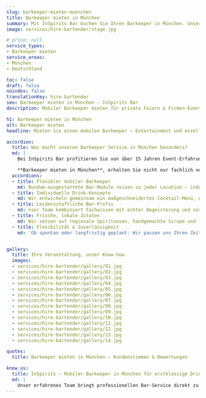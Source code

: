 ```yaml
---
slug: barkeeper-mieten-muenchen
title: Barkeeper mieten in München
summary: Mit InSpirits Bar buchen Sie Ihren Barkeeper in München. Unser mobiler Barkeeper überzeugt durch erstklassige Mix-Technik, kreative Signature-Drinks und ein professionelles Auftreten für Ihr Event.
image: services/hire-bartender/stage.jpg

# price: null
service_types:
- Barkeeper mieten
service_areas:
- München
- Deutschland

toc: false
draft: false
noindex: false
translationKey: hire-bartender
seo: Barkeeper mieten in München – InSpirits Bar
description: Mobiler Barkeeper mieten für private Feiern & Firmen-Events Buchen mit professionellem Equipment, regionalen Zutaten und Full-Service von InSpirits Bar.

h1: Barkeeper mieten in München
alt: Barkeeper mieten
headline: Mieten Sie einen mobilen Barkeeper – Entertainment und exzellente Drinks aus einer Hand!

accordion:
  title: Was macht unseren Barkeeper Service in München besonders?
  md: |
    Bei InSpirits Bar profitieren Sie von über 15 Jahren Event-Erfahrung. Wenn Sie einen

    **Barkeeper mieten in München**, erhalten Sie nicht nur fachlich versierte Profis, sondern auch kreative Signature-Drinks, stilvolles Auftreten und höchstes Engagement für Ihr Fest.
  accordions:
  - title: Flexibler mobiler Barkeeper
    md: Rundum-ausgestattete Bar-Module reisen zu jeder Location – indoor wie outdoor – und sind sofort einsatzbereit.
  - title: Individuelle Drink-Konzepte
    md: Wir entwickeln gemeinsam ein maßgeschneidertes Cocktail-Menü, das perfekt auf Ihr Event-Thema und Ihre Gästewünsche abgestimmt ist.
  - title: Leidenschaftliche Bar-Profis
    md: nser Team kombiniert Fachwissen mit echter Begeisterung und sorgt für elegante Drink-Kreationen und herzliche Gastfreundschaft.
  - title: Frische, lokale Zutaten
    md: Wir setzen auf regionale Spirituosen, handgemachte Sirupe und frische Früchte, um Drinks mit echtem Charakter zu servieren.
  - title: Flexibilität & Zuverlässigkeit
    md: 'Ob spontan oder langfristig geplant: Wir passen uns Ihren Zeitplänen an und garantieren pünktlichen, professionellen Ablauf.'


gallery:
  title: Ihre Veranstaltung, unser Know-how
  images:
  - services/hire-bartender/gallery/01.jpg
  - services/hire-bartender/gallery/02.jpg
  - services/hire-bartender/gallery/03.jpg
  - services/hire-bartender/gallery/04.jpg
  - services/hire-bartender/gallery/05.jpg
  - services/hire-bartender/gallery/06.jpg
  - services/hire-bartender/gallery/07.jpg
  - services/hire-bartender/gallery/08.jpg
  - services/hire-bartender/gallery/09.jpg
  - services/hire-bartender/gallery/10.jpg
  - services/hire-bartender/gallery/11.jpg
  - services/hire-bartender/gallery/12.jpg
  - services/hire-bartender/gallery/13.jpg
  - services/hire-bartender/gallery/14.jpg

quotes:
  title: Barkeeper mieten in München – Kundenstimmen & Bewertungen

know_us:
  title: InSpirits – Mobiler Barkeeper in München für erstklassige Drinks und Spaß!
  md: |
    Unser erfahrenes Team bringt professionellen Bar-Service direkt zu deiner Veranstaltung. Mit Leidenschaft und Barkeeper-Know-how kreieren wir individuelle Cocktail-Konzepte für jeden Anlass. Jetzt Barkeeper mieten in München und erstklassige Drinks in Profi-Qualität genießen!
---
```


